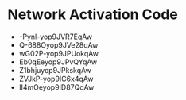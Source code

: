 # Network Activation Code
* -Pynl-yop9JVR7EqAw
* Q-688Oyop9JVe28qAw
* wG02P-yop9JPUokqAw
* Eb0qEeyop9JPvQYqAw
* Z1bhjuyop9JPkskqAw
* ZVJkP-yop9IC6x4qAw
* lI4mOeyop9ID87QqAw